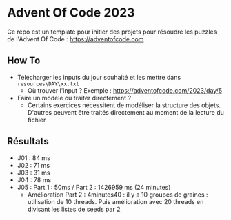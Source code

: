 # Advent Of Code 2023

Ce repo est un template pour initier des projets pour résoudre les puzzles de l'Advent Of Code : https://adventofcode.com

## How To
- Télécharger les inputs du jour souhaité et les mettre dans `resources\DAY\xx.txt`
  - Où trouver l'input ? Exemple : https://adventofcode.com/2023/day/5 
- Faire un modele ou traiter directement ?
  - Certains exercices nécessitent de modéliser la structure des objets. D'autres peuvent être traités directement au moment de la lecture du fichier


## Résultats
* J01 : 84 ms
* J02 : 71 ms
* J03 : 31 ms
* J04 : 78 ms
* J05 : Part 1 : 50ms / Part 2 : 1426959 ms (24 minutes)
  * Amélioration Part 2 : 4minutes40 : il y a 10 groupes de graines : utilisation de 10 threads. Puis amélioration avec 20 threads en divisant les listes de seeds par 2